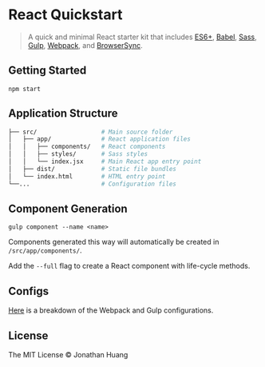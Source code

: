 # React Quickstart

> A quick and minimal React starter kit that includes [ES6+](http://babeljs.io/blog/2015/06/07/react-on-es6-plus/), [Babel](http://babeljs.io/), [Sass](http://sass-lang.com/), [Gulp](http://gulpjs.com/), [Webpack](http://webpack.github.io/), and [BrowserSync](http://www.browsersync.io/). 

## Getting Started

    npm start

## Application Structure

```bash
├── src/                  # Main source folder
│   ├── app/              # React application files
│   │   ├── components/   # React components
│   │   ├── styles/       # Sass styles
│   │   └── index.jsx     # Main React app entry point
│   ├── dist/             # Static file bundles
│   └── index.html        # HTML entry point     
└──...                    # Configuration files
```

## Component Generation

    gulp component --name <name>

Components generated this way will automatically be created in `/src/app/components/`. 

Add the `--full` flag to create a React component with life-cycle methods.

## Configs

[Here](CONFIGURATION.md) is a breakdown of the Webpack and Gulp configurations.

## License

The MIT License © Jonathan Huang
